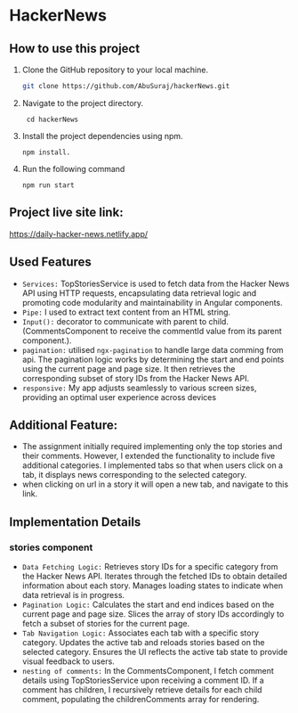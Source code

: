 # HackerNews
 
## How to use this project

1. Clone the GitHub repository to your local machine.

   ```bash
   git clone https://github.com/AbuSuraj/hackerNews.git

2. Navigate to the project directory.

   ```
    cd hackerNews

3. Install the project dependencies using npm.
   ``` 
   npm install.
4. Run the following command
   ```
   npm run start
## Project live site link:
https://daily-hacker-news.netlify.app/
## Used Features
 - `Services:` TopStoriesService is used to fetch data from the Hacker News API using HTTP requests, encapsulating data retrieval logic and promoting code modularity and maintainability in Angular components.
 -  `Pipe:` I used to extract text content from an HTML string.
 - `Input():` decorator to communicate with parent to child. (CommentsComponent to receive the commentId value from its parent component.).
 - `pagination:` utilised `ngx-pagination` to handle large data comming from api. 
The pagination logic works by determining the start and end points using the current page and page size. It then retrieves the corresponding subset of story IDs from the Hacker News API.
- `responsive:` My app adjusts seamlessly to various screen sizes, providing an optimal user experience across devices




## Additional Feature:
-  The assignment initially required implementing only the top stories and their comments. However, I extended the functionality to include five additional categories. I implemented tabs so that when users click on a tab, it displays news corresponding to the selected category.
- when clicking on url in a story it will open a new tab, and navigate to this link. 
## Implementation Details
### stories component
- `Data Fetching Logic:` 
Retrieves story IDs for a specific category from the Hacker News API.
Iterates through the fetched IDs to obtain detailed information about each story.
Manages loading states to indicate when data retrieval is in progress.
- `Pagination Logic:`
Calculates the start and end indices based on the current page and page size.
Slices the array of story IDs accordingly to fetch a subset of stories for the current page.
- `Tab Navigation Logic:`
Associates each tab with a specific story category.
Updates the active tab and reloads stories based on the selected category.
Ensures the UI reflects the active tab state to provide visual feedback to users.
- `nesting of comments:` In the CommentsComponent, I fetch comment details using TopStoriesService upon receiving a comment ID. If a comment has children, I recursively retrieve details for each child comment, populating the childrenComments array for rendering.


